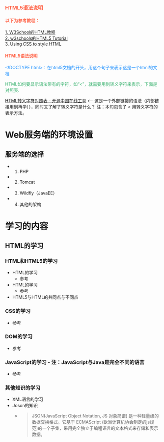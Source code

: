 
<!DOCTYPE html>
<html>
<body>

<h3 style="color:Tomato;">HTML5语法说明</h3>

<h4 style="color:Tomato;">以下为参考教程：</h4>

<a href="http://www.w3school.com.cn/index.html">1. W3School的HTML教程</a> <br>
<a href="https://www.w3schools.com/html/default.asp">2. w3schools的HTML5 Tutorial</a> <br>
<a href="http://www.sagehill.net/docbookxsl/UsingCSS.html">3. Using CSS to style HTML</a>
<h4 style="color:Tomato;">HTML5语法说明</h4>
<p style="color:DodgerBlue;">&lt;!DOCTYPE html>：在html5文档的开头，用这个句子来表示这是一个html的文档</p>

<p style="color:MediumSeaGreen;">HTML如何要显示语法带有的字符，如“&lt;”，就需要用到转义字符来表示，下面是对照表.</p>
<a href="http://tool.oschina.net/commons?type=2">HTML转义字符对照表 - 开源中国在线工具</a>   &lt;-- 这是一个外部链接的语法（内部链接用到再学）），同时又了解了转义字符是什么？ 注：本句包含了 &lt; 用转义字符的表示方法。

</body>
</html>


# Web服务端的环境设置
## 服务端的选择
   * 1. PHP
   * 2. Tomcat
   * 3. Wildfly（JavaEE）
   * 4. 其他的架构
# 学习的内容
## HTML的学习

### HTML和HTML5的学习
   * HTML的学习
      - 参考
   * HTML的学习
      - 参考
   * HTML5与HTML的共同点与不同点
### CSS的学习
   - 参考
### DOM的学习
   - 参考
### JavaScript的学习 - 注：JavaScript与Java是完全不同的语言
   - 参考
### 其他知识的学习
   * XML语言的学习
   * Joson的知识
      + >JSON(JavaScript Object Notation, JS 对象简谱) 是一种轻量级的数据交换格式。它基于 ECMAScript (欧洲计算机协会制定的js规范)的一个子集，采用完全独立于编程语言的文本格式来存储和表示数据。
